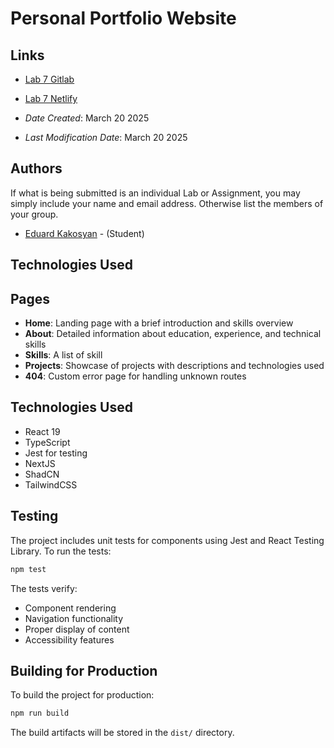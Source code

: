 # Personal Portfolio Website

## Links

* [Lab 7 Gitlab](https://git.cs.dal.ca/kakosyan/csci3172/-/tree/main/labs/lab6)
* [Lab 7 Netlify](https://csci3172-lab6-seven.vercel.app/)

* *Date Created*: March 20 2025
* *Last Modification Date*: March 20 2025

## Authors

If what is being submitted is an individual Lab or Assignment, you may simply include your name and email address. Otherwise list the members of your group.

* [Eduard Kakosyan](kakosyaneduard@dal.ca) - (Student)

## Technologies Used

## Pages

- **Home**: Landing page with a brief introduction and skills overview
- **About**: Detailed information about education, experience, and technical skills
- **Skills**: A list of skill
- **Projects**: Showcase of projects with descriptions and technologies used
- **404**: Custom error page for handling unknown routes

## Technologies Used

- React 19
- TypeScript
- Jest for testing
- NextJS
- ShadCN
- TailwindCSS

## Testing
The project includes unit tests for components using Jest and React Testing Library. To run the tests:

```bash
npm test
```

The tests verify:
- Component rendering
- Navigation functionality
- Proper display of content
- Accessibility features

## Building for Production

To build the project for production:

```bash
npm run build
```

The build artifacts will be stored in the `dist/` directory.
